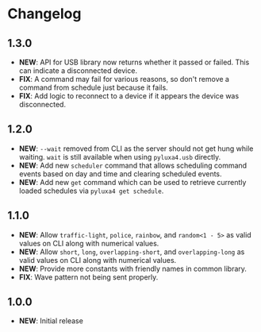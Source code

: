 # Changelog

## 1.3.0

- **NEW**: API for USB library now returns whether it passed or failed. This can indicate a disconnected device.
- **FIX**: A command may fail for various reasons, so don't remove a command from schedule just because it fails.
- **FIX**: Add logic to reconnect to a device if it appears the device was disconnected.

## 1.2.0

- **NEW**: `--wait` removed from CLI as the server should not get hung while waiting. `wait` is still available when
  using `pyluxa4.usb` directly.
- **NEW**: Add new `scheduler` command that allows scheduling command events based on day and time and clearing
  scheduled events.
- **NEW**: Add new `get` command which can be used to retrieve currently loaded schedules via `pyluxa4 get schedule`.

## 1.1.0

- **NEW**: Allow `traffic-light`, `police`, `rainbow`, and `random<1 - 5>` as valid values on CLI along with numerical
  values.
- **NEW**: Allow `short`, `long`, `overlapping-short`, and `overlapping-long` as valid values on CLI along with
  numerical values.
- **NEW**: Provide more constants with friendly names in common library.
- **FIX**: Wave pattern not being sent properly.

## 1.0.0

- **NEW**: Initial release
